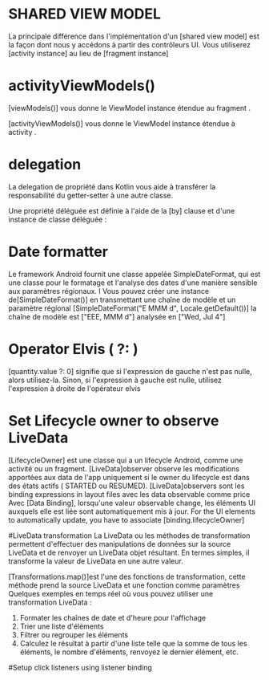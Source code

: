 # SHARED VIEW MODEL
La principale différence dans l'implémentation d'un [shared view model]  est la façon dont nous y 
accédons à partir des contrôleurs UI.
Vous utiliserez [activity instance]  au lieu de [fragment instance] 

# activityViewModels()
[viewModels()] vous donne le ViewModel instance étendue au fragment . 

[activityViewModels()] vous donne le ViewModel instance étendue à activity .

# delegation 
La delegation de propriété dans Kotlin vous aide à transférer la responsabilité du getter-setter à une autre classe.

Une propriété déléguée est définie à l'aide de la [by] clause et d'une instance de classe déléguée :

# Date formatter
Le framework Android fournit une classe appelée SimpleDateFormat, qui est une classe pour le 
formatage et l'analyse des dates d'une manière sensible aux paramètres régionaux. I
Vous pouvez créer une instance de[SimpleDateFormat()] en transmettant une chaîne de modèle et un paramètre régional 
[SimpleDateFormat("E MMM d", Locale.getDefault())]
la chaîne de modèle est ["EEE, MMM d"] analysée en ["Wed, Jul 4"]

# Operator Elvis ( ?: )
[quantity.value ?: 0]
signifie que si l'expression de gauche n'est pas nulle, alors utilisez-la. Sinon, si l'expression à
gauche est nulle, utilisez l'expression à droite de l'opérateur elvis

# Set Lifecycle owner to observe LiveData
[LifecycleOwner] est une classe qui a un lifecycle Android, comme une activité ou un fragment.
[LiveData]observer observe les modifications apportées aux data de l'app uniquement si le owner du lifecycle est dans des états actifs ( STARTED ou RESUMED).
[LiveData]observers sont les  binding expressions in layout files avec les data observable comme  price
Avec [Data Binding], lorsqu'une valeur observable change, les éléments UI  auxquels elle est liée sont automatiquement mis à jour.
For the UI elements to automatically update, you have to associate [binding.lifecycleOwner]
 
#LiveData transformation
La LiveData ou les méthodes de transformation permettent d'effectuer des manipulations de données sur
la source LiveData et de renvoyer un LiveData objet résultant. 
En termes simples, il transforme la valeur de LiveData en une autre valeur. 

[Transformations.map()]est l'une des fonctions de transformation, cette méthode prend la source LiveData et une fonction comme paramètres
Quelques exemples en temps réel où vous pouvez utiliser une transformation LiveData :
1. Formater les chaînes de date et d'heure pour l'affichage
2. Trier une liste d'éléments
3. Filtrer ou regrouper les éléments
4. Calculez le résultat à partir d'une liste telle que la somme de tous les éléments, le nombre d'éléments, renvoyez le dernier élément, etc.

#Setup click listeners using listener binding
